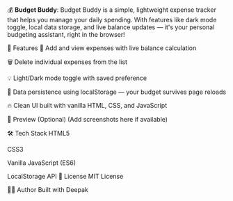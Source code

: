 💰 **Budget Buddy**: 
Budget Buddy is a simple, lightweight expense tracker that helps you manage your daily spending. With features like dark mode toggle, local data storage, and live balance updates — it's your personal budgeting assistant, right in the browser!

🌟 Features
🧾 Add and view expenses with live balance calculation

🗑️ Delete individual expenses from the list

💡 Light/Dark mode toggle with saved preference

💾 Data persistence using localStorage — your budget survives page reloads

🔥 Clean UI built with vanilla HTML, CSS, and JavaScript

📸 Preview (Optional)
(Add screenshots here if available)

🛠️ Tech Stack
HTML5

CSS3

Vanilla JavaScript (ES6)

LocalStorage API
📜 License
MIT License

🙋‍♂️ Author
Built with Deepak 

